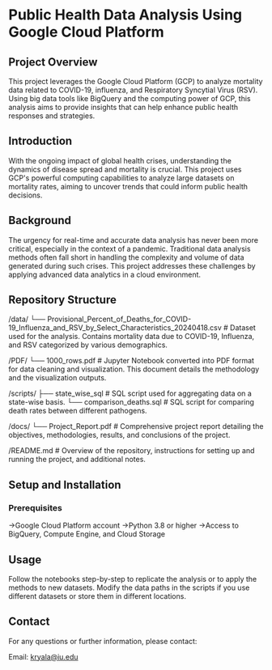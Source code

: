# Public Health Data Analysis Using Google Cloud Platform

## Project Overview
This project leverages the Google Cloud Platform (GCP) to analyze mortality data related to COVID-19, influenza, and Respiratory Syncytial Virus (RSV). Using big data tools like BigQuery and the computing power of GCP, this analysis aims to provide insights that can help enhance public health responses and strategies.

## Introduction
With the ongoing impact of global health crises, understanding the dynamics of disease spread and mortality is crucial. This project uses GCP's powerful computing capabilities to analyze large datasets on mortality rates, aiming to uncover trends that could inform public health decisions.

## Background
The urgency for real-time and accurate data analysis has never been more critical, especially in the context of a pandemic. Traditional data analysis methods often fall short in handling the complexity and volume of data generated during such crises. This project addresses these challenges by applying advanced data analytics in a cloud environment.

## Repository Structure

/data/
    └── Provisional_Percent_of_Deaths_for_COVID-19_Influenza_and_RSV_by_Select_Characteristics_20240418.csv
        # Dataset used for the analysis. Contains mortality data due to COVID-19, Influenza, and RSV categorized by various demographics.

/PDF/
    └── 1000_rows.pdf
        # Jupyter Notebook converted into PDF format for data cleaning and visualization. This document details the methodology and the visualization outputs.

/scripts/
    ├── state_wise_sql
        # SQL script used for aggregating data on a state-wise basis.
    └── comparison_deaths.sql
        # SQL script for comparing death rates between different pathogens.

/docs/
    └── Project_Report.pdf
        # Comprehensive project report detailing the objectives, methodologies, results, and conclusions of the project.

/README.md
    # Overview of the repository, instructions for setting up and running the project, and additional notes.

## Setup and Installation
### Prerequisites
->Google Cloud Platform account
->Python 3.8 or higher
->Access to BigQuery, Compute Engine, and Cloud Storage

## Usage
Follow the notebooks step-by-step to replicate the analysis or to apply the methods to new datasets. Modify the data paths in the scripts if you use different datasets or store them in different locations.

## Contact
For any questions or further information, please contact:

Email: kryala@iu.edu
